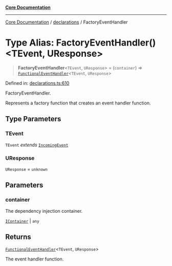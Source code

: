 [**Core Documentation**](../../README.md)

***

[Core Documentation](../../README.md) / [declarations](../README.md) / FactoryEventHandler

# Type Alias: FactoryEventHandler()\<TEvent, UResponse\>

> **FactoryEventHandler**\<`TEvent`, `UResponse`\> = (`container`) => [`FunctionalEventHandler`](FunctionalEventHandler.md)\<`TEvent`, `UResponse`\>

Defined in: [declarations.ts:610](https://github.com/stonemjs/core/blob/b1f29857c7f1e529739f22d486494bed3b22d2c6/src/declarations.ts#L610)

FactoryEventHandler.

Represents a factory function that creates an event handler function.

## Type Parameters

### TEvent

`TEvent` *extends* [`IncomingEvent`](../../events/IncomingEvent/classes/IncomingEvent.md)

### UResponse

`UResponse` = `unknown`

## Parameters

### container

The dependency injection container.

[`IContainer`](IContainer.md) | `any`

## Returns

[`FunctionalEventHandler`](FunctionalEventHandler.md)\<`TEvent`, `UResponse`\>

The event handler function.
